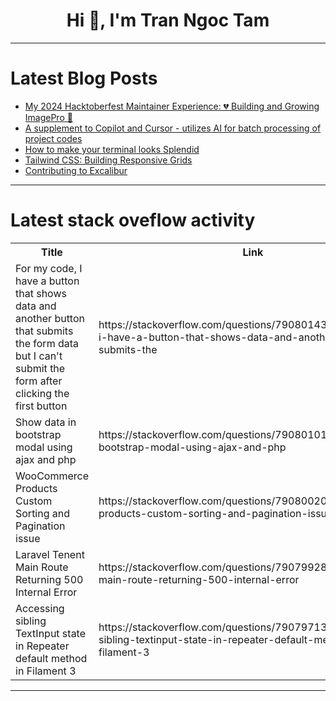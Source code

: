 <h1 align="center">Hi 👋, I'm Tran Ngoc Tam</h1>

---

# Latest Blog Posts 
<!-- BLOG-POST-LIST:START -->
- [My 2024 Hacktoberfest Maintainer Experience: 💔 Building and Growing ImagePro 🚀](https://dev.to/jacksonkasi/my-2024-hacktoberfest-maintainer-experience-building-and-growing-imagepro-1b20)
- [A supplement to Copilot and Cursor - utilizes AI for batch processing of project codes](https://dev.to/qiangyt/a-supplement-to-copilot-and-cursor-utilizes-ai-for-batch-processing-of-project-codes-5bm2)
- [How to make your terminal looks Splendid](https://dev.to/jairo_junior_538950788e2d/how-to-make-your-terminal-looks-splendid-4pgf)
- [Tailwind CSS: Building Responsive Grids](https://dev.to/tailwine/tailwind-css-building-responsive-grids-3dlf)
- [Contributing to Excalibur](https://dev.to/excaliburjs/contributing-to-excalibur-14n4)
<!-- BLOG-POST-LIST:END -->

---

# Latest stack oveflow activity
<table>
  <tr><th>Title</th><th>Link</th></tr>
  <!-- STACKOVERFLOW:START --><tr><td>For my code, I have a button that shows data and another button that submits the form data but I can&#39;t submit the form after clicking the first button</td><td>https://stackoverflow.com/questions/79080143/for-my-code-i-have-a-button-that-shows-data-and-another-button-that-submits-the</td></tr><tr><td>Show data in bootstrap modal using ajax and php</td><td>https://stackoverflow.com/questions/79080101/show-data-in-bootstrap-modal-using-ajax-and-php</td></tr><tr><td>WooCommerce Products Custom Sorting and Pagination issue</td><td>https://stackoverflow.com/questions/79080020/woocommerce-products-custom-sorting-and-pagination-issue</td></tr><tr><td>Laravel Tenent Main Route Returning 500 Internal Error</td><td>https://stackoverflow.com/questions/79079928/laravel-tenent-main-route-returning-500-internal-error</td></tr><tr><td>Accessing sibling TextInput state in Repeater default method in Filament 3</td><td>https://stackoverflow.com/questions/79079713/accessing-sibling-textinput-state-in-repeater-default-method-in-filament-3</td></tr><!-- STACKOVERFLOW:END -->
</table>

---



